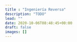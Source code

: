 ```yaml
---
title : "Ingeniería Reversa"
description: "TODO"
lead: ""
date: 2020-10-06T08:48:45+00:00
draft: false
images: []
---
```

